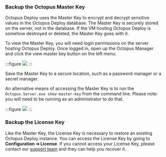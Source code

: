 ### Backup the Octopus Master Key

Octopus Deploy uses the Master Key to encrypt and decrypt sensitive values in the Octopus Deploy database.  The Master Key is securely stored on the server, not in the database.  If the VM hosting Octopus Deploy is somehow destroyed or deleted, the Master Key goes with it.  

To view the Master Key, you will need login permissions on the server hosting Octopus Deploy.  Once logged in, open up the Octopus Manager and click the view master key button on the left menu.

:::figure
![](/docs/shared-content/upgrade/images/view-master-key.png)
:::

Save the Master Key to a secure location, such as a password manager or a secret manager.  

An alternative means of accessing the Master Key is to run the `Octopus.Server.exe show-master-key` from the command line.  Please note: you will need to be running as an administrator to do that.

:::figure
![](/docs/shared-content/upgrade/images/master-key-command-prompt.png)
:::

### Backup the License Key

Like the Master Key, the License Key is necessary to restore an existing Octopus Deploy instance.  You can access the License Key by going to **Configuration ➜ License**.  If you cannot access your License Key, please contact our [support team](https://yamldoc.liuyan.wang/support) and they can help you recover it.